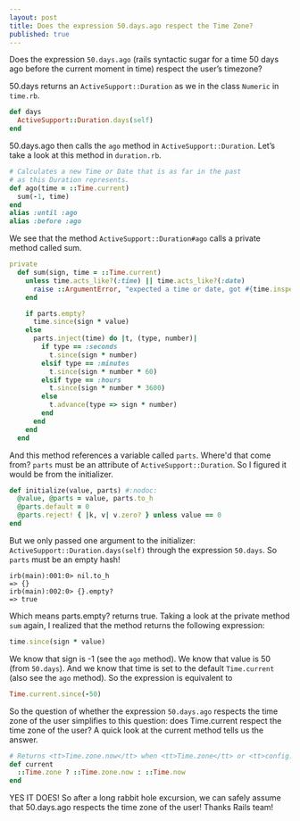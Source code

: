 ```yaml
---
layout: post
title: Does the expression 50.days.ago respect the Time Zone?
published: true
---
```

Does the expression `50.days.ago` (rails syntactic sugar for a time 50 days ago before the current moment in time) respect the user’s timezone?

50.days returns an `ActiveSupport::Duration` as we in the class `Numeric` in `time.rb`.
```ruby
def days
  ActiveSupport::Duration.days(self)
end

```
50.days.ago then calls the `ago` method in `ActiveSupport::Duration`.
Let’s take a look at this method in `duration.rb`.
```ruby
# Calculates a new Time or Date that is as far in the past
# as this Duration represents.
def ago(time = ::Time.current)
  sum(-1, time)
end
alias :until :ago
alias :before :ago
```
We see that the method `ActiveSupport::Duration#ago` calls a private method called sum.
```ruby
private
  def sum(sign, time = ::Time.current)
    unless time.acts_like?(:time) || time.acts_like?(:date)
      raise ::ArgumentError, "expected a time or date, got #{time.inspect}"
    end

    if parts.empty?
      time.since(sign * value)
    else
      parts.inject(time) do |t, (type, number)|
        if type == :seconds
          t.since(sign * number)
        elsif type == :minutes
          t.since(sign * number * 60)
        elsif type == :hours
          t.since(sign * number * 3600)
        else
          t.advance(type => sign * number)
        end
      end
    end
  end

```
And this method references a variable called `parts`. Where'd that come from?
`parts` must be an attribute of `ActiveSupport::Duration`. So I figured it would be from the initializer.
```ruby
def initialize(value, parts) #:nodoc:
  @value, @parts = value, parts.to_h
  @parts.default = 0
  @parts.reject! { |k, v| v.zero? } unless value == 0
end
```
But we only passed one argument to the initializer: `ActiveSupport::Duration.days(self)` through the expression `50.days`. So `parts` must be an empty hash! 
```
irb(main):001:0> nil.to_h
=> {}
irb(main):002:0> {}.empty?
=> true
```
Which means parts.empty? returns true.
Taking a look at the private method `sum` again, I realized that the method returns the following expression:
```ruby
time.since(sign * value)
```
We know that sign is -1 (see the `ago` method). We know that value is 50 (from `50.days`). And we know that time is set to the default `Time.current` (also see the `ago` method).
So the expression is equivalent to
```ruby
Time.current.since(-50)
```
So the question of whether the expression `50.days.ago` respects the time zone of the user simplifies to this question: does Time.current respect the time zone of the user? A quick look at the current method tells us the answer.
```ruby
# Returns <tt>Time.zone.now</tt> when <tt>Time.zone</tt> or <tt>config.time_zone</tt> are set, otherwise just returns <tt>Time.now</tt>.
def current
  ::Time.zone ? ::Time.zone.now : ::Time.now
end
```
YES IT DOES!
So after a long rabbit hole excursion, we can safely assume that 50.days.ago respects the time zone of the user! Thanks Rails team!